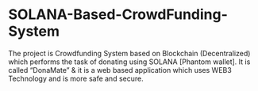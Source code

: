 # SOLANA-Based-CrowdFunding-System
The project is Crowdfunding System based on Blockchain (Decentralized) which performs the task of donating using SOLANA [Phantom wallet]. It is called “DonaMate” &amp; it is a web based application which uses WEB3 Technology and is more safe and secure.
